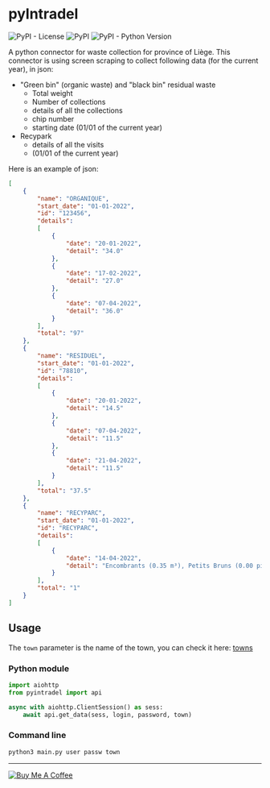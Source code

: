 # pyIntradel

![PyPI - License](https://img.shields.io/github/license/thomasgermain/pyIntradel)
![PyPI](https://img.shields.io/pypi/v/pyIntradel)
![PyPI - Python Version](https://img.shields.io/pypi/pyversions/pyIntradel.svg)

A python connector for waste collection for province of Liège. This connector is using screen scraping to collect
following data (for the current year), in json:
- "Green bin" (organic waste) and "black bin" residual waste
  - Total weight
  - Number of collections
  - details of all the collections
  - chip number
  - starting date (01/01 of the current year)
- Recypark
  - details of all the visits
  - (01/01 of the current year)

Here is an example of json:

```json
[
    {
        "name": "ORGANIQUE",
        "start_date": "01-01-2022",
        "id": "123456",
        "details":
        [
            {
                "date": "20-01-2022",
                "detail": "34.0"
            },
            {
                "date": "17-02-2022",
                "detail": "27.0"
            },
            {
                "date": "07-04-2022",
                "detail": "36.0"
            }
        ],
        "total": "97"
    },
    {
        "name": "RESIDUEL",
        "start_date": "01-01-2022",
        "id": "78810",
        "details":
        [
            {
                "date": "20-01-2022",
                "detail": "14.5"
            },
            {
                "date": "07-04-2022",
                "detail": "11.5"
            },
            {
                "date": "21-04-2022",
                "detail": "11.5"
            }
        ],
        "total": "37.5"
    },
    {
        "name": "RECYPARC",
        "start_date": "01-01-2022",
        "id": "RECYPARC",
        "details":
        [
            {
                "date": "14-04-2022",
                "detail": "Encombrants (0.35 m³), Petits Bruns (0.00 pièce)"
            }
        ],
        "total": "1"
    }
]
```

## Usage

The `town` parameter is the name of the town, you can check it here: [towns](pyintradel/api/towns.py)

### Python module

```python
import aiohttp
from pyintradel import api

async with aiohttp.ClientSession() as sess:
    await api.get_data(sess, login, password, town)
```

### Command line
```bash
python3 main.py user passw town
```

---
<a href="https://www.buymeacoffee.com/tgermain" target="_blank"><img src="https://www.buymeacoffee.com/assets/img/custom_images/orange_img.png" alt="Buy Me A Coffee" style="height: auto !important;width: auto !important;" ></a>
